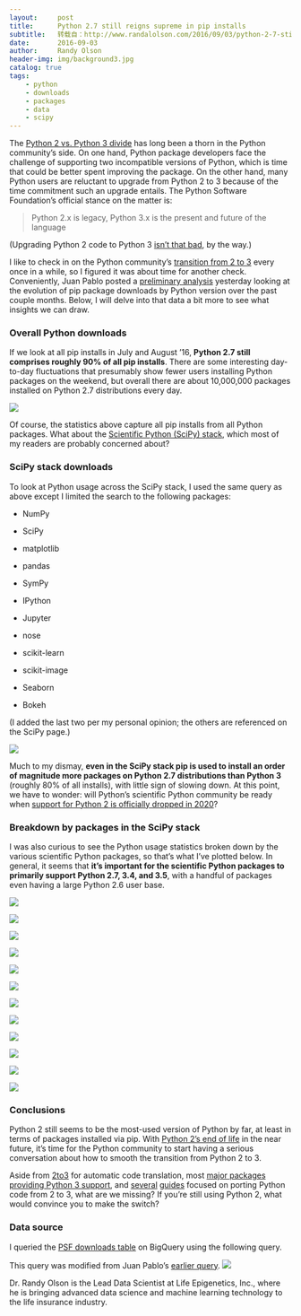 ```yaml
---
layout:     post
title:      Python 2.7 still reigns supreme in pip installs
subtitle:   转载自：http://www.randalolson.com/2016/09/03/python-2-7-still-reigns-supreme-in-pip-installs/
date:       2016-09-03
author:     Randy Olson
header-img: img/background3.jpg
catalog: true
tags:
    - python
    - downloads
    - packages
    - data
    - scipy
---
```


The [Python 2 vs. Python 3 divide](https://wiki.python.org/moin/Python2orPython3) has long been a thorn in the Python community’s side. On one hand, Python package developers face the challenge of supporting two incompatible versions of Python, which is time that could be better spent improving the package. On the other hand, many Python users are reluctant to upgrade from Python 2 to 3 because of the time commitment such an upgrade entails. The Python Software Foundation’s official stance on the matter is:

> Python 2.x is legacy, Python 3.x is the present and future of the language

(Upgrading Python 2 code to Python 3 [isn’t that bad](http://sebastianraschka.com/Articles/2014_python_2_3_key_diff.html), by the way.)

I like to check in on the Python community’s [transition from 2 to 3](http://www.randalolson.com/2015/01/30/python-usage-survey-2014) every once in a while, so I figured it was about time for another check. Conveniently, Juan Pablo posted a [preliminary analysis](https://gist.github.com/juanpabloaj/dffc6900f80abcfe8ce121a39cffa743) yesterday looking at the evolution of pip package downloads by Python version over the past couple months. Below, I will delve into that data a bit more to see what insights we can draw.

### Overall Python downloads

If we look at all pip installs in July and August ’16, **Python 2.7 still comprises roughly 90% of all pip installs**. There are some interesting day-to-day fluctuations that presumably show fewer users installing Python packages on the weekend, but overall there are about 10,000,000 packages installed on Python 2.7 distributions every day.

[![](http://www.randalolson.com/wp-content/uploads/python-pip-downloads.png)
](http://www.randalolson.com/wp-content/uploads/python-pip-downloads.png)

Of course, the statistics above capture all pip installs from all Python packages. What about the [Scientific Python (SciPy) stack](http://scipy.org/about.html), which most of my readers are probably concerned about?

### SciPy stack downloads

To look at Python usage across the SciPy stack, I used the same query as above except I limited the search to the following packages:

- NumPy

- SciPy

- matplotlib

- pandas

- SymPy

- IPython

- Jupyter

- nose

- scikit-learn

- scikit-image

- Seaborn

- Bokeh


(I added the last two per my personal opinion; the others are referenced on the SciPy page.)

[![](http://www.randalolson.com/wp-content/uploads/python-scipy-stack-pip-downloads.png)
](http://www.randalolson.com/wp-content/uploads/python-scipy-stack-pip-downloads.png)

Much to my dismay, **even in the SciPy stack pip is used to install an order of magnitude more packages on Python 2.7 distributions than Python 3** (roughly 80% of all installs), with little sign of slowing down. At this point, we have to wonder: will Python’s scientific Python community be ready when [support for Python 2 is officially dropped in 2020](https://pythonclock.org/)?

### Breakdown by packages in the SciPy stack

I was also curious to see the Python usage statistics broken down by the various scientific Python packages, so that’s what I’ve plotted below. In general, it seems that **it’s important for the scientific Python packages to primarily support Python 2.7, 3.4, and 3.5**, with a handful of packages even having a large Python 2.6 user base.

[![](http://www.randalolson.com/wp-content/uploads/python-pip-package-bokeh-downloads.png)
](http://www.randalolson.com/wp-content/uploads/python-pip-package-bokeh-downloads.png)

[![](http://www.randalolson.com/wp-content/uploads/python-pip-package-ipython-downloads.png)
](http://www.randalolson.com/wp-content/uploads/python-pip-package-ipython-downloads.png)

[![](http://www.randalolson.com/wp-content/uploads/python-pip-package-jupyter-downloads.png)
](http://www.randalolson.com/wp-content/uploads/python-pip-package-jupyter-downloads.png)

[![](http://www.randalolson.com/wp-content/uploads/python-pip-package-matplotlib-downloads.png)
](http://www.randalolson.com/wp-content/uploads/python-pip-package-matplotlib-downloads.png)

[![](http://www.randalolson.com/wp-content/uploads/python-pip-package-nose-downloads.png)
](http://www.randalolson.com/wp-content/uploads/python-pip-package-nose-downloads.png)

[![](http://www.randalolson.com/wp-content/uploads/python-pip-package-numpy-downloads.png)
](http://www.randalolson.com/wp-content/uploads/python-pip-package-numpy-downloads.png)

[![](http://www.randalolson.com/wp-content/uploads/python-pip-package-pandas-downloads.png)
](http://www.randalolson.com/wp-content/uploads/python-pip-package-pandas-downloads.png)

[![](http://www.randalolson.com/wp-content/uploads/python-pip-package-scikit-image-downloads.png)
](http://www.randalolson.com/wp-content/uploads/python-pip-package-scikit-image-downloads.png)

[![](http://www.randalolson.com/wp-content/uploads/python-pip-package-scikit-learn-downloads.png)
](http://www.randalolson.com/wp-content/uploads/python-pip-package-scikit-learn-downloads.png)

[![](http://www.randalolson.com/wp-content/uploads/python-pip-package-scipy-downloads.png)
](http://www.randalolson.com/wp-content/uploads/python-pip-package-scipy-downloads.png)

[![](http://www.randalolson.com/wp-content/uploads/python-pip-package-seaborn-downloads.png)
](http://www.randalolson.com/wp-content/uploads/python-pip-package-seaborn-downloads.png)

[![](http://www.randalolson.com/wp-content/uploads/python-pip-package-sympy-downloads.png)
](http://www.randalolson.com/wp-content/uploads/python-pip-package-sympy-downloads.png)

### Conclusions

Python 2 still seems to be the most-used version of Python by far, at least in terms of packages installed via pip. With [Python 2’s end of life](https://pythonclock.org/) in the near future, it’s time for the Python community to start having a serious conversation about how to smooth the transition from Python 2 to 3.

Aside from [2to3](https://docs.python.org/2/library/2to3.html) for automatic code translation, most [major packages providing Python 3 support](http://py3readiness.org/), and [several](http://sebastianraschka.com/Articles/2014_python_2_3_key_diff.html) [guides](https://docs.python.org/3/howto/pyporting.html) focused on porting Python code from 2 to 3, what are we missing? If you’re still using Python 2, what would convince you to make the switch?

### Data source

I queried the [PSF downloads table](https://bigquery.cloud.google.com/table/the-psf:pypi.downloads20160903) on BigQuery using the following query.

This query was modified from Juan Pablo’s [earlier query](https://gist.github.com/juanpabloaj/dffc6900f80abcfe8ce121a39cffa743).
![](http://2.gravatar.com/avatar/bc264e8b1145c5291892c01cc9174db7?s=80&r=pg)


Dr. Randy Olson is the Lead Data Scientist at Life Epigenetics, Inc., where he is bringing advanced data science and machine learning technology to the life insurance industry.
